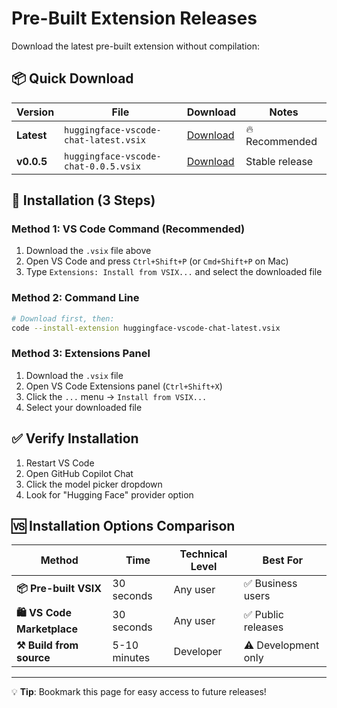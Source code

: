 # Pre-Built Extension Releases

Download the latest pre-built extension without compilation:

## 📦 **Quick Download**

| Version | File | Download | Notes |
|---------|------|----------|-------|
| **Latest** | `huggingface-vscode-chat-latest.vsix` | [Download](./huggingface-vscode-chat-latest.vsix) | 🔥 Recommended |
| **v0.0.5** | `huggingface-vscode-chat-0.0.5.vsix` | [Download](./huggingface-vscode-chat-0.0.5.vsix) | Stable release |

## 🚀 **Installation (3 Steps)**

### Method 1: VS Code Command (Recommended)
1. Download the `.vsix` file above
2. Open VS Code and press `Ctrl+Shift+P` (or `Cmd+Shift+P` on Mac)
3. Type `Extensions: Install from VSIX...` and select the downloaded file

### Method 2: Command Line
```bash
# Download first, then:
code --install-extension huggingface-vscode-chat-latest.vsix
```

### Method 3: Extensions Panel
1. Download the `.vsix` file
2. Open VS Code Extensions panel (`Ctrl+Shift+X`)
3. Click the `...` menu → `Install from VSIX...`
4. Select your downloaded file

## ✅ **Verify Installation**
1. Restart VS Code
2. Open GitHub Copilot Chat
3. Click the model picker dropdown
4. Look for "Hugging Face" provider option

## 🆚 **Installation Options Comparison**

| Method | Time | Technical Level | Best For |
|--------|------|----------------|----------|
| **📦 Pre-built VSIX** | 30 seconds | Any user | ✅ Business users |
| **🛍️ VS Code Marketplace** | 30 seconds | Any user | ✅ Public releases |
| **⚒️ Build from source** | 5-10 minutes | Developer | ⚠️ Development only |

---

💡 **Tip**: Bookmark this page for easy access to future releases!